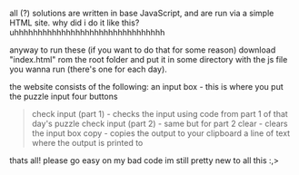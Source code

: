 all (?) solutions are written in base JavaScript, and are run via a simple HTML site.
why did i do it like this? uhhhhhhhhhhhhhhhhhhhhhhhhhhhhhhhh

anyway to run these (if you want to do that for some reason) download "index.html" rom the root folder and put it in some directory with the js file you wanna run (there's one for each day).

the website consists of the following:
an input box - this is where you put the puzzle input
four buttons
> check input (part 1) - checks the input using code from part 1 of that day's puzzle
> check input (part 2) - same but for part 2
> clear - clears the input box
> copy - copies the output to your clipboard
a line of text where the output is printed to

thats all! please go easy on my bad code im still pretty new to all this :,>
